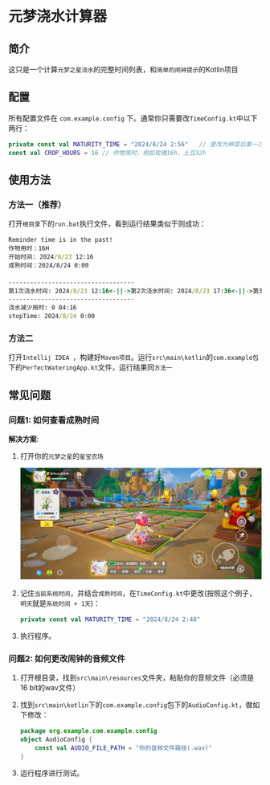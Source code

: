 # 元梦浇水计算器

##  简介

这只是一个计算`元梦之星浇水`的完整时间列表，和`简单的闹钟提示`的Kotlin项目

## 配置

所有配置文件在 `com.example.config` 下。通常你只需要改`TimeConfig.kt`中以下两行：

```kotlin
private const val MATURITY_TIME = "2024/8/24 2:56"   // 更改为种菜后第一次浇水的成熟时间
const val CROP_HOURS = 16 // 作物用时，例如玫瑰16h，土豆32h
```

## 使用方法

### 方法一（推荐）

打开`根目录`下的`run.bat`执行文件，看到运行结果类似于则成功：

```bat
Reminder time is in the past!
作物用时：16H
开始时间: 2024/8/23 12:16
成熟时间：2024/8/24 0:00

-----------------------------------
第1次浇水时间: 2024/8/23 12:16<-||->第2次浇水时间: 2024/8/23 17:36<-||->第3次浇水时间: 2024/8/23 22:56<-||->第4次浇水时 间: 2024/8/24 0:00
-----------------------------------
浇水减少用时: 0 04:16
stopTime: 2024/8/24 0:00

```

### 方法二

打开`Intellij IDEA `，构建好`Maven项目`。运行`src\main\kotlin`的`com.example包`下的`PerfectWateringApp.kt`文件，运行结果同`方法一`

## 常见问题

### 问题1: 如何查看成熟时间

**解决方案**:

1. 打开你的`元梦之星`的`星宝农场`

   ![星宝农场浇水页面](imgs/星宝农场浇水页面.jpg)

2. 记住`当前系统时间`，并结合`成熟时间`，在`TimeConfig.kt`中更改(按照这个例子，`明天`就是`系统时间 + 1天`)：

   ``` kotlin
   private const val MATURITY_TIME = "2024/8/24 2:40"

3. 执行程序。



### 问题2: 如何更改闹钟的音频文件

1. 打开根目录，找到`src\main\resources`文件夹，粘贴你的音频文件（必须是 16 bit的wav文件）

2. 找到`src\main\kotlin`下的`com.example.config`包下的`AudioConfig.kt`，做如下修改：

   ```kotlin
   package org.example.com.example.config
   object AudioConfig {
       const val AUDIO_FILE_PATH = "你的音频文件路径(.wav)"
   }
   ```

3. 运行程序进行测试。

